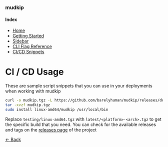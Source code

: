 ### mudkip

#### Index

- [Home](/)
- [Getting Started](/getting-started)
- [Sidebar](/sidebar)
- [CLI Flag Reference](/cli)
- [CI/CD Snippets](/ci)

# CI / CD Usage

These are sample script snippets that you can use in your deployments when
working with mudkip

```sh
curl -o mudkip.tgz -L https://github.com/barelyhuman/mudkip/releases/download/testing/linux-amd64.tgz
tar -xvzf mudkip.tgz
sudo install linux-amd64/mudkip /usr/local/bin
```

Replace `testing/linux-amd64.tgz` with `latest/<platform>-<arch>.tgz` to get the
specific build that you need. You can check for the available releases and tags
on the [releases page](https://github.com/barelyhuman/mudkip/releases) of the
project

[&larr; Back](/cli)
